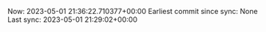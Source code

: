 Now: 2023-05-01 21:36:22.710377+00:00 Earliest commit since sync: None Last sync: 2023-05-01 21:29:02+00:00
